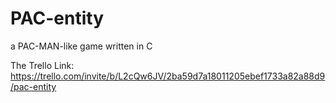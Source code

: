 # PAC-entity
a PAC-MAN-like game written in C

The Trello Link:
https://trello.com/invite/b/L2cQw6JV/2ba59d7a18011205ebef1733a82a88d9/pac-entity
